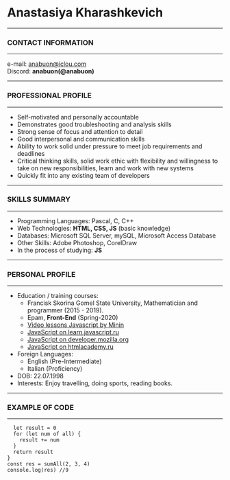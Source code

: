 # Anastasiya Kharashkevich
***
### CONTACT INFORMATION
***
 
e-mail: anabuon@iclou.com  
Discord: **anabuon(@anabuon)**  
***
### PROFESSIONAL PROFILE
***
* Self-motivated and personally accountable
* Demonstrates good troubleshooting and analysis skills
* Strong sense of focus and attention to detail
* Good interpersonal and communication skills
* Ability to work solid under pressure to meet job requirements and deadlines
* Critical thinking skills, solid work ethic with flexibility and willingness to take on new responsibilities, learn and work with new systems
* Quickly fit into any existing team of developers
***
### SKILLS SUMMARY
***
+ Programming Languages:          Pascal, С, C++  
+ Web Technologies:               **HTML, CSS, JS** (basic knowledge)  
+ Databases:                      Microsoft SQL Server, mySQL, Microsoft Access Database  
+ Other Skills:                   Adobe Photoshop, CorelDraw   
+ In the process of studying:     **JS**  
***
### PERSONAL PROFILE
***
- Education / training courses:  					
    - Francisk Skorina Gomel State University, Mathematician and programmer (2015 - 2019).
    - Epam, **Front-End** (Spring-2020)
    - [Video lessons Javascript by Minin](https://www.youtube.com/channel/UCg8ss4xW9jASrqWGP30jXiw)
    - [JavaScript on learn.javascript.ru](https://learn.javascript.ru/)
    - [JavaScript on developer.mozilla.org](https://developer.mozilla.org/ru/docs/Web/JavaScript)
    - [JavaScript on htmlacademy.ru](https://htmlacademy.ru/)    
- Foreign Languages:   			
    - English (Pre-Intermediate)
    - Italian (Proficiency)    
- DOB: 22.07.1998  
- Interests: Enjoy travelling, doing sports, reading books.    
***
### EXAMPLE OF CODE
***
```function sumAll(...all) {
  let result = 0
  for (let num of all) {
    result += num
  }
  return result
}
const res = sumAll(2, 3, 4)
console.log(res) //9
```
